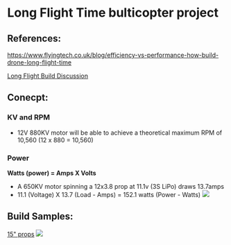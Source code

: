 # Long Flight Time bulticopter project

## References:
https://www.flyingtech.co.uk/blog/efficiency-vs-performance-how-build-drone-long-flight-time

[Long Flight Build Discussion](https://www.rcgroups.com/forums/showpost.php?s=897f63b3dd754078d8a1c6187eae1ed4&p=36886807&postcount=9)


## Conecpt:

### KV and RPM
- 12V 880KV motor will be able to achieve a theoretical maximum RPM of 10,560 (12 x 880 = 10,560)

### Power
**Watts (power) = Amps X Volts**
- A 650KV motor spinning a 12x3.8 prop at 11.1v (3S LiPo) draws 13.7amps
- 11.1 (Voltage) X 13.7 (Load - Amps) = 152.1 watts (Power - Watts)
![](https://www.flyingtech.co.uk/sites/default/files/blogimages/650kv.jpg)


## Build Samples:
[15" props](https://www.der-frickler.net/modellbau/planes/tragfalter)
![](https://www.der-frickler.net/_media/modellbau/planes/tragfalter/tragfalter_022.jpg)

